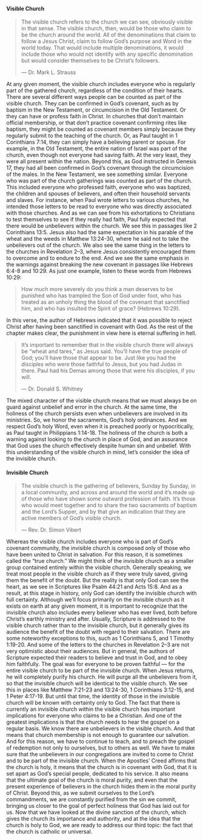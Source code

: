 #### Visible Church
	
> The visible church refers to the church we can see, obviously visible in that sense. The visible church, then, would be those who claim to be the church around the world. All of the denominations that claim to follow a Jesus Christ, claim to follow God’s purpose and Word in the world today. That would include multiple denominations, it would include those who would not identify with any specific denomination but would consider themselves to be Christ’s followers. 
> 
> —	Dr. Mark L. Strauss

At any given moment, the visible church includes everyone who is regularly part of the gathered church, regardless of the condition of their hearts. There are several different ways people can be counted as part of the visible church. They can be confirmed in God’s covenant, such as by baptism in the New Testament, or circumcision in the Old Testament. Or they can have or profess faith in Christ. In churches that don’t maintain official membership, or that don’t practice covenant confirming rites like baptism, they might be counted as covenant members simply because they regularly submit to the teaching of the church. Or, as Paul taught in 1 Corinthians 7:14, they can simply have a believing parent or spouse.
For example, in the Old Testament, the entire nation of Israel was part of the church, even though not everyone had saving faith. At the very least, they were all present within the nation. Beyond this, as God instructed in Genesis 17, they had all been confirmed in God’s covenant through the circumcision of the males. 
In the New Testament, we see something similar. Everyone who was part of the church gatherings was counted as part of the church. This included everyone who professed faith, everyone who was baptized, the children and spouses of believers, and often their household servants and slaves. For instance, when Paul wrote letters to various churches, he intended those letters to be read to everyone who was directly associated with those churches. And as we can see from his exhortations to Christians to test themselves to see if they really had faith, Paul fully expected that there would be unbelievers within the church. We see this in passages like 2 Corinthians 13:5. Jesus also had the same expectation in his parable of the wheat and the weeds in Matthew 13:24-30, where he said not to take the unbelievers out of the church. We also see the same thing in the letters to the churches in Revelation 2–3, where Jesus consistently encouraged them to overcome and to endure to the end. And we see the same emphasis in the warnings against breaking the new covenant in passages like Hebrews 6:4-8 and 10:29.
As just one example, listen to these words from Hebrews 10:29:

> How much more severely do you think a man deserves to be punished who has trampled the Son of God under foot, who has treated as an unholy thing the blood of the covenant that sanctified him, and who has insulted the Spirit of grace? (Hebrews 10:29).

In this verse, the author of Hebrews indicated that it was possible to reject Christ after having been sanctified in covenant with God. As the rest of the chapter makes clear, the punishment in view here is eternal suffering in hell.

> It’s important to remember that in the visible church there will always be “wheat and tares,” as Jesus said. You’ll have the true people of God; you’ll have those that appear to be. Just like you had the disciples who were those faithful to Jesus, but you had Judas in there. Paul had his Demas among those that were his disciples, if you will. 
> 
> — Dr. Donald S. Whitney

The mixed character of the visible church means that we must always be on guard against unbelief and error in the church. At the same time, the holiness of the church persists even when unbelievers are involved in its ministries. So, we honor the sacraments, God’s holy ordinances. And we respect God’s holy Word, even when it is preached poorly or hypocritically, as Paul taught in Philippians 1:14-18. The holiness of the church is both a warning against looking to the church in place of God, and an assurance that God uses the church effectively despite human sin and unbelief.
With this understanding of the visible church in mind, let’s consider the idea of the invisible church.


#### Invisible Church
	
> The visible church is the gathering of believers, Sunday by Sunday, in a local community, and across and around the world and it’s made up of those who have shown some outward profession of faith. It’s those who would meet together and to share the two sacraments of baptism and the Lord’s Supper, and by that give an indication that they are active members of God’s visible church.
> 
> — Rev. Dr. Simon Vibert

Whereas the visible church includes everyone who is part of God’s covenant community, the invisible church is composed only of those who have been united to Christ in salvation. For this reason, it is sometimes called the “true church.” We might think of the invisible church as a smaller group contained entirely within the visible church. Generally speaking, we treat most people in the visible church as if they were truly saved, giving them the benefit of the doubt. But the reality is that only God can see the heart, as we see in Scriptures like Psalm 44:21 and Acts 15:8. And as a result, at this stage in history, only God can identify the invisible church with full certainty. Although we’ll focus primarily on the invisible church as it exists on earth at any given moment, it is important to recognize that the invisible church also includes every believer who has ever lived, both before Christ’s earthly ministry and after.
Usually, Scripture is addressed to the visible church rather than to the invisible church, but it generally gives its audience the benefit of the doubt with regard to their salvation. There are some noteworthy exceptions to this, such as 1 Corinthians 5, and 1 Timothy 1:19-20. And some of the letters to the churches in Revelation 2–3 are not very optimistic about their audiences. But in general, the authors of Scripture expected their readers to believe and trust in God, and to obey him faithfully. The goal was for everyone to be proven faithful — for the entire visible church to be part of the invisible church.
When Jesus returns, he will completely purify his church. He will purge all the unbelievers from it, so that the invisible church will be identical to the visible church. We see this in places like Matthew 7:21-23 and 13:24-30, 1 Corinthians 3:12-15, and 1 Peter 4:17-19. But until that time, the identity of those in the invisible church will be known with certainty only to God. 
The fact that there is currently an invisible church within the visible church has important implications for everyone who claims to be a Christian. And one of the greatest implications is that the church needs to hear the gospel on a regular basis. We know there are unbelievers in the visible church. And that means that church membership is not enough to guarantee our salvation. And for this reason, we have to continue to teach, and to preach the gospel of redemption not only to ourselves, but to others as well. We have to make sure that the unbelievers in our congregations are invited to come to Christ and to be part of the invisible church.
When the Apostles’ Creed affirms that the church is holy, it means that the church is in covenant with God, that it is set apart as God’s special people, dedicated to his service. It also means that the ultimate goal of the church is moral purity, and even that the present experience of believers in the church hides them in the moral purity of Christ. Beyond this, as we submit ourselves to the Lord’s commandments, we are constantly purified from the sin we commit, bringing us closer to the goal of perfect holiness that God has laid out for us.
Now that we have looked at the divine sanction of the church, which gives the church its importance and authority, and at the idea that the church is holy to God, we are ready to address our third topic: the fact that the church is catholic or universal.
